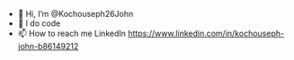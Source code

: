 - 👋 Hi, I’m @Kochouseph26John
- 👀 I do code
- 📫 How to reach me LinkedIn  https://www.linkedin.com/in/kochouseph-john-b86149212

<!---
Kochouseph26John/Kochouseph26John is a ✨ special ✨ repository because its `README.md` (this file) appears on your GitHub profile.
You can click the Preview link to take a look at your changes.
--->
